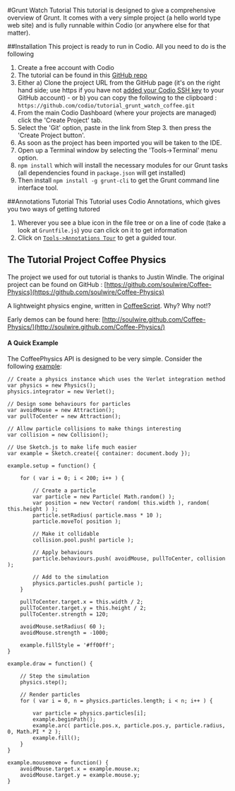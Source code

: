 #Grunt Watch Tutorial
This tutorial is designed to give a comprehensive overview of Grunt. It comes with a very simple project (a hello world type web site) and is fully runnable within Codio (or anywhere else for that matter).

##Installation
This project is ready to run in Codio. All you need to do is the following

1. Create a free account with Codio
1. The tutorial can be found in this [GitHub repo](https://github.com/codio/tutorial_grunt_watch_coffee)
1. Either a) Clone the project URL from the GitHub page (it's on the right hand side; use https if you have not [added your Codio SSH key](https://codio.com/s/docs/settings-prefs/account-settings/public-key/) to your GitHub account) - or b) you can copy the following to the clipboard : `https://github.com/codio/tutorial_grunt_watch_coffee.git`
1. From the main Codio Dashboard (where your projects are managed) click the 'Create Project' tab.
1. Select the 'Git' option, paste in the link from Step 3. then press the 'Create Project button'.
1. As soon as the project has been imported you will be taken to the IDE.
1. Open up a Terminal window by selecting the 'Tools->Terminal' menu option.
1. `npm install` which will install the necessary modules for our Grunt tasks (all dependencies found in `package.json` will get installed)
1. Then install `npm install -g grunt-cli` to get the Grunt command line interface tool.

##Annotations Tutorial
This Tutorial uses Codio Annotations, which gives you two ways of getting tutored

1. Wherever you see a blue icon in the file tree or on a line of code (take a look at `Gruntfile.js`) you can click on it to get information
1. Click on [`Tools->Annotations Tour`](http://boxes.preview.codiodev.com/fmay/tutorial-grunt-watch-coffee/tutorial) to get a guided tour.



## The Tutorial Project Coffee Physics
The project we used for out tutorial is thanks to Justin Windle. The original project can be found on GitHub : [https://github.com/soulwire/Coffee-Physics](https://github.com/soulwire/Coffee-Physics)

A lightweight physics engine, written in [CoffeeScript](http://coffeescript.org/). Why? Why not!?

Early demos can be found here: [http://soulwire.github.com/Coffee-Physics/](http://soulwire.github.com/Coffee-Physics/)

#### A Quick Example

The CoffeePhysics API is designed to be very simple. Consider the following [example](http://jsfiddle.net/soulwire/Ra5Ve/):

	// Create a physics instance which uses the Verlet integration method
	var physics = new Physics();
	physics.integrator = new Verlet();

	// Design some behaviours for particles
	var avoidMouse = new Attraction();
	var pullToCenter = new Attraction();

	// Allow particle collisions to make things interesting
	var collision = new Collision();

	// Use Sketch.js to make life much easier
	var example = Sketch.create({ container: document.body });

	example.setup = function() {

	    for ( var i = 0; i < 200; i++ ) {

	        // Create a particle
	        var particle = new Particle( Math.random() );
	        var position = new Vector( random( this.width ), random( this.height ) );
	        particle.setRadius( particle.mass * 10 );
	        particle.moveTo( position );

	        // Make it collidable
	        collision.pool.push( particle );

	        // Apply behaviours
	        particle.behaviours.push( avoidMouse, pullToCenter, collision );

	        // Add to the simulation
	        physics.particles.push( particle );
	    }
	    
	    pullToCenter.target.x = this.width / 2;
	    pullToCenter.target.y = this.height / 2;
	    pullToCenter.strength = 120;
	    
	    avoidMouse.setRadius( 60 );
	    avoidMouse.strength = -1000;
	    
	    example.fillStyle = '#ff00ff';
	}

	example.draw = function() {

	    // Step the simulation
	    physics.step();

	    // Render particles
	    for ( var i = 0, n = physics.particles.length; i < n; i++ ) {

	        var particle = physics.particles[i];
	        example.beginPath();
	        example.arc( particle.pos.x, particle.pos.y, particle.radius, 0, Math.PI * 2 );
	        example.fill();
	    }
	}

	example.mousemove = function() {
	    avoidMouse.target.x = example.mouse.x;
	    avoidMouse.target.y = example.mouse.y;
	}